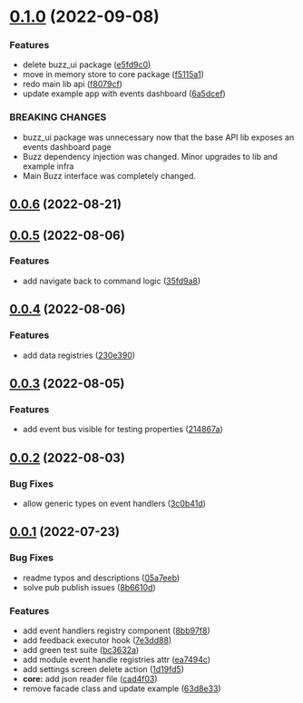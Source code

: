 # [0.1.0](https://github.com/LuisBurgos/buzz/compare/v0.0.6...v0.1.0) (2022-09-08)


### Features

* delete buzz_ui package ([e5fd9c0](https://github.com/LuisBurgos/buzz/commit/e5fd9c0b5b773c043b2f0a7ad540725b98c96249))
* move in memory store to core package ([f5115a1](https://github.com/LuisBurgos/buzz/commit/f5115a1baf1302db12d6302c0d167c2e00bd27c0))
* redo main lib api ([f8079cf](https://github.com/LuisBurgos/buzz/commit/f8079cf1baae3cbe04eeb2107217afa081ec0a11))
* update example app with events dashboard ([6a5dcef](https://github.com/LuisBurgos/buzz/commit/6a5dcefb439a0e5e0e5e0b22365eb7950859d103))


### BREAKING CHANGES

* buzz_ui package was unnecessary now that the base API lib exposes an events dashboard page
* Buzz dependency injection was changed. Minor upgrades to lib and example infra
* Main Buzz interface was completely changed.



## [0.0.6](https://github.com/LuisBurgos/buzz/compare/v0.0.5...v0.0.6) (2022-08-21)



## [0.0.5](https://github.com/LuisBurgos/buzz/compare/v0.0.4...v0.0.5) (2022-08-06)


### Features

* add navigate back to command logic ([35fd9a8](https://github.com/LuisBurgos/buzz/commit/35fd9a87142f3fb2fa02b90d40e68b1e68d73379))



## [0.0.4](https://github.com/LuisBurgos/buzz/compare/v0.0.3...v0.0.4) (2022-08-06)


### Features

* add data registries ([230e390](https://github.com/LuisBurgos/buzz/commit/230e390efe83df5c7fb4beab9daf9e9270ad156c))



## [0.0.3](https://github.com/LuisBurgos/buzz/compare/v0.0.2...v0.0.3) (2022-08-05)


### Features

* add event bus visible for testing properties ([214867a](https://github.com/LuisBurgos/buzz/commit/214867a8d82e1e7e7d320fbf6aaf93d47c204764))



## [0.0.2](https://github.com/LuisBurgos/buzz/compare/v0.0.1...v0.0.2) (2022-08-03)


### Bug Fixes

* allow generic types on event handlers ([3c0b41d](https://github.com/LuisBurgos/buzz/commit/3c0b41dff8564a4edd4b2411182009acfa8de5c7))



## [0.0.1](https://github.com/LuisBurgos/buzz/compare/63d8e335a7b82de0ea7ac767ef61bbebfdcd2c1c...v0.0.1) (2022-07-23)


### Bug Fixes

* readme typos and descriptions ([05a7eeb](https://github.com/LuisBurgos/buzz/commit/05a7eebfae5f96c59da331fc6b6014f9b700a1bf))
* solve pub publish issues ([8b6610d](https://github.com/LuisBurgos/buzz/commit/8b6610d42e74e9eb033aba343ae43451f8692442))


### Features

* add event handlers registry component ([8bb97f8](https://github.com/LuisBurgos/buzz/commit/8bb97f8e4a2aab9c9b11b27b81699556a2f5df92))
* add feedback executor hook ([7e3dd88](https://github.com/LuisBurgos/buzz/commit/7e3dd882f8d4d7f7b78af52ed3575033fb1fb010))
* add green test suite ([bc3632a](https://github.com/LuisBurgos/buzz/commit/bc3632ab73f57719e4fccf65b47441cab6d9f3a3))
* add module event handle registries attr ([ea7494c](https://github.com/LuisBurgos/buzz/commit/ea7494c5bcc74f19900fd9dbc76e73a1b4a95ea0))
* add settings screen delete action ([1d19fd5](https://github.com/LuisBurgos/buzz/commit/1d19fd5fcefb28f449aa4fb4c5085d7fd6a50675))
* **core:** add json reader file ([cad4f03](https://github.com/LuisBurgos/buzz/commit/cad4f03b3526a89dc0fecbb47c9654adabe236b7))
* remove facade class and update example ([63d8e33](https://github.com/LuisBurgos/buzz/commit/63d8e335a7b82de0ea7ac767ef61bbebfdcd2c1c))



